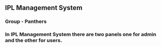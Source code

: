 ## IPL Management System 
### Group - Panthers

### In IPL Management System there are two panels one for admin and the other for users.